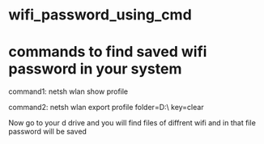 # wifi_password_using_cmd

# commands to find saved wifi password in your system

command1:  netsh wlan show profile

command2: netsh wlan export profile folder=D:\ key=clear

Now go to your d drive and you will find files of diffrent wifi and in that file password will be saved
